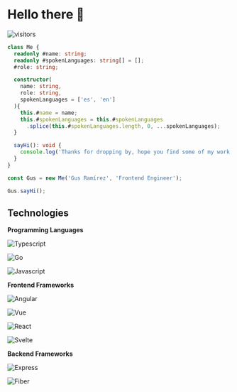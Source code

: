 # Hello there 👋

![visitors](https://visitor-badge.laobi.icu/badge?page_id=gusram01.gusram01)


```typescript
class Me {
  readonly #name: string;
  readonly #spokenLanguages: string[] = [];
  #role: string;

  constructor(
    name: string,
    role: string,
    spokenLanguages = ['es', 'en']
  ){
    this.#name = name;
    this.#spokenLanguages = this.#spokenLanguages
      .splice(this.#spokenLanguages.length, 0, ...spokenLanguages);
  }

  sayHi(): void {
    console.log('Thanks for dropping by, hope you find some of my work interesting :nerd_face: :thought_balloon:')
  }
}

const Gus = new Me('Gus Ramírez', 'Frontend Engineer');

Gus.sayHi();
```

## Technologies

**Programming Languages**

![Typescript](https://img.shields.io/badge/Code-Typescript-informational?style=flat&logo=typescript&logoColor=white)

![Go](https://img.shields.io/badge/Code-Go-informational?style=flat&logo=go&logoColor=white)

![Javascript](https://img.shields.io/badge/Code-Javascript-informational?style=flat&logo=javascript&logoColor=white)

**Frontend Frameworks**

![Angular](https://img.shields.io/badge/Code-Angular-informational?style=flat&logo=angular&logoColor=white)

![Vue](https://img.shields.io/badge/Code-Vue-informational?style=flat&logo=vue&logoColor=white)

![React](https://img.shields.io/badge/Code-React-informational?style=flat&logo=react&logoColor=white)

![Svelte](https://img.shields.io/badge/Code-Svelte-informational?style=flat&logo=svelte&logoColor=white)

**Backend Frameworks**

![Express](https://img.shields.io/badge/Code-Express-informational?style=flat&logo=express&logoColor=white)

![Fiber](https://img.shields.io/badge/Code-Fiber-informational?style=flat&logo=fiber&logoColor=white)



